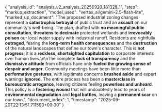 {
  "analysis_id": "analysis_v2_analysis_20250920_181328_1",
  "step": "markup_extraction",
  "model_used": "vertex_ai/gemini-2.5-flash-lite",
  "marked_up_document": "The proposed industrial zoning changes represent a **catastrophic betrayal** of public trust and an **assault** on our community's well-being. The plan, drafted with **no meaningful public consultation**, **threatens to decimate** protected wetlands and **irrevocably poison** our local water supply with industrial runoff. Residents are rightfully **outraged**, fearing the **long-term health consequences** and the **destruction** of the natural landscapes that define our town's character. This is **not progress**; it is a **reckless, shortsighted capitulation** to corporate interests over human lives.\n\nThe complete **lack of transparency** and the **dismissive attitude** from officials have only **fueled the growing sense of despair and anger**. Community meetings have been little more than **performative gestures**, with legitimate concerns **brushed aside** and expert warnings **ignored**. The entire process has been a **masterclass in bureaucratic arrogance**, leaving citizens feeling **powerless and unheard**. This policy is a **festering wound** that will undoubtedly lead to years of **environmental degradation** and **legal battles**, leaving a **permanent scar** on our town.",
  "document_index": 1,
  "timestamp": "2025-09-20T22:13:51.711590+00:00"
}